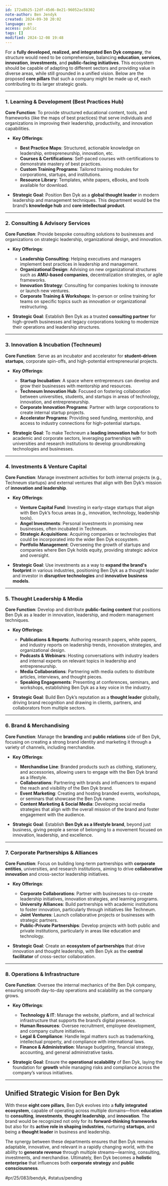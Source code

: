 ```yaml
---
id: 172a8b25-12df-45d6-8e21-96052ac58302
note-author: Ben Jendyk
created: 2024-09-30 20:02
language: en
access: public
tags: []
modified: 2024-12-08 19:48
---
```


For a **fully developed, realized, and integrated Ben Dyk company**, the structure would need to be comprehensive, balancing **education**, **services**, **innovation**, **investments**, and **public-facing initiatives**. This ecosystem should be capable of adapting to different sectors and providing value in diverse areas, while still grounded in a unified vision. Below are the proposed **core pillars** that such a company might be made up of, each contributing to its larger strategic goals.

---

### **1. Learning & Development (Best Practices Hub)**

**Core Function**: To provide structured educational content, tools, and frameworks (like the maps of best practices) that serve individuals and organizations in improving their leadership, productivity, and innovation capabilities.

- **Key Offerings**:
  - **Best Practice Maps**: Structured, actionable knowledge on leadership, entrepreneurship, innovation, etc.
  - **Courses & Certifications**: Self-paced courses with certifications to demonstrate mastery of best practices.
  - **Custom Training Programs**: Tailored training modules for corporations, startups, and institutions.
  - **Resource Library**: Templates, white papers, eBooks, and tools available for download.

- **Strategic Goal**: Position Ben Dyk as a **global thought leader** in modern leadership and management techniques. This department would be the brand’s **knowledge hub** and **core intellectual product**.

---

### **2. Consulting & Advisory Services**

**Core Function**: Provide bespoke consulting solutions to businesses and organizations on strategic leadership, organizational design, and innovation.

- **Key Offerings**:
  - **Leadership Consulting**: Helping executives and managers implement best practices in leadership and management.
  - **Organizational Design**: Advising on new organizational structures such as **AMU-based companies**, decentralization strategies, or agile frameworks.
  - **Innovation Strategy**: Consulting for companies looking to innovate or launch new ventures.
  - **Corporate Training & Workshops**: In-person or online training for teams on specific topics such as innovation or organizational restructuring.

- **Strategic Goal**: Establish Ben Dyk as a trusted **consulting partner** for high-growth businesses and legacy corporations looking to modernize their operations and leadership structures.

---

### **3. Innovation & Incubation (Techneum)**

**Core Function**: Serve as an incubator and accelerator for **student-driven startups**, corporate spin-offs, and high-potential entrepreneurial projects.

- **Key Offerings**:
  - **Startup Incubation**: A space where entrepreneurs can develop and grow their businesses with mentorship and resources.
  - **Techneum Innovation Hub**: Focused on fostering collaboration between universities, students, and startups in areas of technology, innovation, and entrepreneurship.
  - **Corporate Innovation Programs**: Partner with large corporations to create internal startup projects.
  - **Accelerator Programs**: Providing seed funding, mentorship, and access to industry connections for high-potential startups.

- **Strategic Goal**: To make Techneum a **leading innovation hub** for both academic and corporate sectors, leveraging partnerships with universities and research institutions to develop groundbreaking technologies and businesses.

---

### **4. Investments & Venture Capital**

**Core Function**: Manage investment activities for both internal projects (e.g., Techneum startups) and external ventures that align with Ben Dyk’s mission of **innovation and leadership**.

- **Key Offerings**:
  - **Venture Capital Fund**: Investing in early-stage startups that align with Ben Dyk’s focus areas (e.g., innovation, technology, leadership tools).
  - **Angel Investments**: Personal investments in promising new businesses, often incubated in Techneum.
  - **Strategic Acquisitions**: Acquiring companies or technologies that could be incorporated into the wider Ben Dyk ecosystem.
  - **Portfolio Management**: Overseeing the growth of startups and companies where Ben Dyk holds equity, providing strategic advice and oversight.

- **Strategic Goal**: Use investments as a way to **expand the brand's footprint** in various industries, positioning Ben Dyk as a thought leader and investor in **disruptive technologies** and **innovative business models**.

---

### **5. Thought Leadership & Media**

**Core Function**: Develop and distribute **public-facing content** that positions Ben Dyk as a leader in innovation, leadership, and modern management techniques.

- **Key Offerings**:
  - **Publications & Reports**: Authoring research papers, white papers, and industry reports on leadership trends, innovation strategies, and organizational design.
  - **Podcasts & Webinars**: Hosting conversations with industry leaders and internal experts on relevant topics in leadership and entrepreneurship.
  - **Media Collaborations**: Partnering with media outlets to distribute articles, interviews, and thought pieces.
  - **Speaking Engagements**: Presenting at conferences, seminars, and workshops, establishing Ben Dyk as a key voice in the industry.

- **Strategic Goal**: Build Ben Dyk’s reputation as a **thought leader** globally, driving brand recognition and drawing in clients, partners, and collaborators from multiple sectors.

---

### **6. Brand & Merchandising**

**Core Function**: Manage the **branding** and **public relations** side of Ben Dyk, focusing on creating a strong brand identity and marketing it through a variety of channels, including merchandise.

- **Key Offerings**:
  - **Merchandise Line**: Branded products such as clothing, stationery, and accessories, allowing users to engage with the Ben Dyk brand as a lifestyle.
  - **Collaborations**: Partnering with brands and influencers to expand the reach and visibility of the Ben Dyk brand.
  - **Event Marketing**: Creating and hosting branded events, workshops, or seminars that showcase the Ben Dyk name.
  - **Content Marketing & Social Media**: Developing social media strategies that align with the overall mission of the brand and foster engagement with the audience.

- **Strategic Goal**: Establish **Ben Dyk as a lifestyle brand**, beyond just business, giving people a sense of belonging to a movement focused on innovation, leadership, and excellence.

---

### **7. Corporate Partnerships & Alliances**

**Core Function**: Focus on building long-term partnerships with **corporate entities**, universities, and research institutions, aiming to drive **collaborative innovation** and cross-sector leadership initiatives.

- **Key Offerings**:
  - **Corporate Collaborations**: Partner with businesses to co-create leadership initiatives, innovation strategies, and learning programs.
  - **University Alliances**: Build partnerships with academic institutions to foster innovation, particularly through initiatives like Techneum.
  - **Joint Ventures**: Launch collaborative projects or businesses with strategic partners.
  - **Public-Private Partnerships**: Develop projects with both public and private institutions, particularly in areas like education and technology.

- **Strategic Goal**: Create an **ecosystem of partnerships** that drive innovation and thought leadership, with Ben Dyk as the **central facilitator** of cross-sector collaboration.

---

### **8. Operations & Infrastructure**

**Core Function**: Oversee the internal mechanics of the Ben Dyk company, ensuring smooth day-to-day operations and scalability as the company grows.

- **Key Offerings**:
  - **Technology & IT**: Manage the website, platform, and all technical infrastructure that supports the brand’s digital presence.
  - **Human Resources**: Oversee recruitment, employee development, and company culture initiatives.
  - **Legal & Compliance**: Handle legal matters such as trademarking, intellectual property, and compliance with international laws.
  - **Finance & Administration**: Manage budgeting, financial strategy, accounting, and general administrative tasks.
  
- **Strategic Goal**: Ensure the **operational scalability** of Ben Dyk, laying the foundation for **growth** while managing risks and compliance across the company’s various initiatives.

---

## **Unified Strategic Vision for Ben Dyk**

With these **eight core pillars**, Ben Dyk evolves into a **fully integrated ecosystem**, capable of operating across multiple domains—from **education** to **consulting**, **investments**, **thought leadership**, and **innovation**. The brand would be recognized not only for its **forward-thinking frameworks** but also for its **active role in shaping industries**, nurturing **startups**, and being a **thought leader** in business and leadership.

The synergy between these departments ensures that Ben Dyk remains adaptable, innovative, and relevant in a rapidly changing world, with the ability to **generate revenue** through multiple streams—learning, consulting, investments, and merchandise. Ultimately, Ben Dyk becomes a **holistic enterprise** that influences both **corporate strategy** and **public consciousness**.


#pr/25/083/bendyk, #status/pending